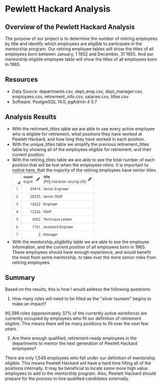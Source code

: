 # Pewlett Hackard Analysis

## Overview of the Pewlett Hackard Analysis
The purpose of our project is to determine the number of retiring employees by title and identify which employees are eligible to participate in the mentorship program. Our retiring employee tables will show the titles of all employees born between January, 1 1952 and December, 31 1955. And our mentorship eligible employee table will show the titles of all employees born in 1965.

## Resources
- Data Source: departments.csv, dept_emp.csv, dept_manager.csv, employees.csv, retirement_info.csv, salaries.csv, titles.csv
- Software: PostgreSQL 14.0, pgAdmin 4 5.7

## Analysis Results
- With the retirment_titles table we are able to see every active employee who is eligible for retirement, what positions they have worked at Pewlett Hackard, and how long they have worked in each position.
- With the unique_titles table we simplify the previous retirement_titles table by showing all of the employees eligible for retirement, and their current position.
- With the retiring_titles table we are able to see the total number of each position that will be lost when the employees retire. It is important to notice here, that the majority of the retiring employees have senior titles.
![Retiring_Titles](challenge/data/retiring_titles.png)
- With the mentorship_eligibility table we are able to see the employee information, and the current position of all employees born in 1965. These employees should have enough experience, and would benefit the most from some mentorship, to take over the more senior roles from retiring employees.

## Summary
Based on the results, this is how I would address the following questions:

1) How many roles will need to be filled as the "silver tsunami" begins to make an impact?

90,398 roles (approximately 37% of the currently active workforce) are currently occupied by employees who fit our definition of retirement eligible. This means there will be many positions to fill over the next few years. 

2) Are there enough qualified, retirement-ready employees in the departments to mentor the next generation of Pewlett Hackard employees?

There are only 1,549 employees who fall under our definition of mentorship eligible. This means Pewlett Hackard will have a hard time filling all of the positions internally. It may be beneficial to locate some more high value employees to add to the mentorship program. Also, Pewlett Hackard should prepare for the process to hire qualified candidates externally.



